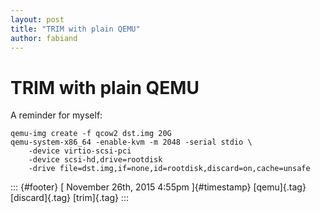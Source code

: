 ```yaml
---
layout: post
title: "TRIM with plain QEMU"
author: fabiand
---
```



TRIM with plain QEMU
====================

A reminder for myself:

    qemu-img create -f qcow2 dst.img 20G
    qemu-system-x86_64 -enable-kvm -m 2048 -serial stdio \
        -device virtio-scsi-pci
        -device scsi-hd,drive=rootdisk
        -drive file=dst.img,if=none,id=rootdisk,discard=on,cache=unsafe

::: {#footer}
[ November 26th, 2015 4:55pm ]{#timestamp} [qemu]{.tag} [discard]{.tag}
[trim]{.tag}
:::
